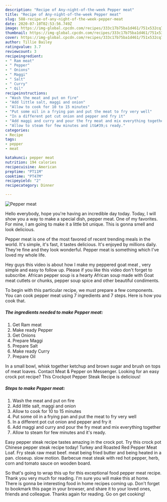 ```yaml
---
description: "Recipe of Any-night-of-the-week Pepper meat"
title: "Recipe of Any-night-of-the-week Pepper meat"
slug: 588-recipe-of-any-night-of-the-week-pepper-meat
date: 2020-07-10T02:53:56.749Z
image: https://img-global.cpcdn.com/recipes/333c17b75ba1d461/751x532cq70/pepper-meat-recipe-main-photo.jpg
thumbnail: https://img-global.cpcdn.com/recipes/333c17b75ba1d461/751x532cq70/pepper-meat-recipe-main-photo.jpg
cover: https://img-global.cpcdn.com/recipes/333c17b75ba1d461/751x532cq70/pepper-meat-recipe-main-photo.jpg
author: Tillie Bailey
ratingvalue: 3.7
reviewcount: 3
recipeingredient:
- " Ram meat"
- " Pepper"
- " Onions"
- " Maggi"
- " Salt"
- " Curry"
- " Oil"
recipeinstructions:
- "Wash the meat and put on fire"
- "Add little salt, maggi and onion"
- "Allow to cook for 10 to 15 minutes"
- "Put some oil in a frying pan and put the meat to fry very well"
- "In a different pot cut onion and pepper and fry it"
- "Add maggi and curry and pour the fry meat and mix everything together"
- "Allow to steam for few minutes and it&#39;s ready."
categories:
- Recipe
tags:
- pepper
- meat

katakunci: pepper meat 
nutrition: 194 calories
recipecuisine: American
preptime: "PT11M"
cooktime: "PT47M"
recipeyield: "2"
recipecategory: Dinner

---
```



![Pepper meat](https://img-global.cpcdn.com/recipes/333c17b75ba1d461/751x532cq70/pepper-meat-recipe-main-photo.jpg)

Hello everybody, hope you're having an incredible day today. Today, I will show you a way to make a special dish, pepper meat. One of my favorites. For mine, I am going to make it a little bit unique. This is gonna smell and look delicious.

Pepper meat is one of the most favored of recent trending meals in the world. It's simple, it's fast, it tastes delicious. It's enjoyed by millions daily. They're fine and they look wonderful. Pepper meat is something which I've loved my whole life.

Hey guys this video is about how I make my peppered goat meat , very simple and easy to follow up. Please if you like this video don&#39;t forget to subscribe. African pepper soup is a hearty African soup made with Goat meat cutlets or chunks, pepper soup spice and other beautiful condiments.


To begin with this particular recipe, we must prepare a few components. You can cook pepper meat using 7 ingredients and 7 steps. Here is how you cook that.

<!--inarticleads1-->

##### The ingredients needed to make Pepper meat:

1. Get  Ram meat
1. Make ready  Pepper
1. Get  Onions
1. Prepare  Maggi
1. Prepare  Salt
1. Make ready  Curry
1. Prepare  Oil


In a small bowl, whisk together ketchup and brown sugar and brush on tops of meat loaves. Contact Meat &amp; Pepper on Messenger. Looking for an easy crock pot recipe? This Crockpot Pepper Steak Recipe is delicious! 

<!--inarticleads2-->

##### Steps to make Pepper meat:

1. Wash the meat and put on fire
1. Add little salt, maggi and onion
1. Allow to cook for 10 to 15 minutes
1. Put some oil in a frying pan and put the meat to fry very well
1. In a different pot cut onion and pepper and fry it
1. Add maggi and curry and pour the fry meat and mix everything together
1. Allow to steam for few minutes and it&#39;s ready.


Easy pepper steak recipe tastes amazing in the crock pot. Try this crock pot Chinese pepper steak recipe today! Turkey and Roasted Red Pepper Meat Loaf. Fry steak raw meat beef. meat being fried butter and being heated in a pan. closeup. slow motion. Barbecue meat steak with red hot pepper, herb, corn and tomato sauce on wooden board. 

So that's going to wrap this up for this exceptional food pepper meat recipe. Thank you very much for reading. I'm sure you will make this at home. There is gonna be interesting food in home recipes coming up. Don't forget to bookmark this page in your browser, and share it to your loved ones, friends and colleague. Thanks again for reading. Go on get cooking!
